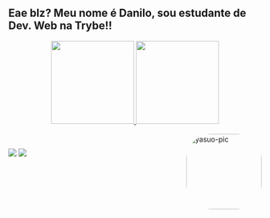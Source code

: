 ## Eae blz? Meu nome é Danilo, sou estudante de Dev. Web na Trybe!!  
<div align="center">
  <a href="https://github.com/Daniloisaac">
  <img height="165em" src="https://github-readme-stats.vercel.app/api?username=Daniloisaac&show_icons=true&theme=dark&include_all_commits=true&count_private=true&theme=react&hide_border=true&bg_color=0D1117"/>
  <img height="165em" src="https://github-readme-stats.vercel.app/api/top-langs/?username=Daniloisaac&layout=compact&langs_count=7&theme=dark_private=true&layout=compact&theme=react&hide_border=true&bg_color=0D1117"/>
</div>
<div style="display: inline_block"><br>
 
 
  
  <img align="right" alt="yasuo-pic" height="150" style="border-radius:50px;" src="https://c.tenor.com/fgQOn7jbs_AAAAAC/yasuo.gif(https://c.tenor.com/fgQOn7jbs_AAAAAC/yasuo.gif))">
</div>
  
  ##
 
    
  <a href = "mailto:daniloisaac942@gmail.com"><img src="https://img.shields.io/badge/-Gmail-%23333?style=for-the-badge&logo=gmail&logoColor=white" target="_blank"></a>
  <a href="https://www.linkedin.com/in/danilo-isaac-0034b1238/" target="_blank"><img src="https://img.shields.io/badge/-LinkedIn-%230077B5?style=for-the-badge&logo=linkedin&logoColor=white" target="_blank"></a> 
 
  
 
</div>
